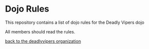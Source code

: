Dojo Rules
==========

This repository contains a list of dojo rules for the Deadly Vipers dojo

All members should read the rules.

[back to the deadlyvipers organization](https://github.com/deadlyvipers)
